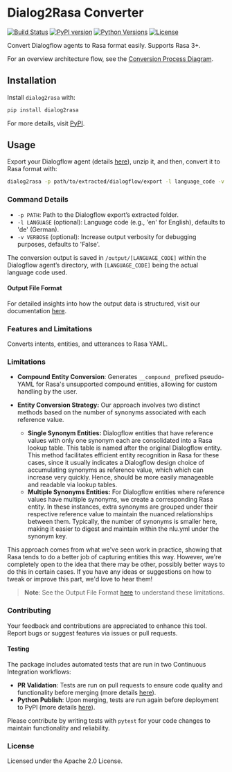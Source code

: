 # Dialog2Rasa Converter

[![Build Status](https://github.com/murilobellatini/dialog2rasa/actions/workflows/python-publish.yml/badge.svg)](https://github.com/murilobellatini/dialog2rasa/actions)
[![PyPI version](https://badge.fury.io/py/dialog2rasa.svg)](https://pypi.org/project/dialog2rasa/)
[![Python Versions](https://img.shields.io/pypi/pyversions/dialog2rasa.svg)](https://pypi.org/project/dialog2rasa/)
[![License](https://img.shields.io/pypi/l/dialog2rasa.svg)](https://github.com/murilobellatini/dialog2rasa/blob/main/LICENSE)

Convert Dialogflow agents to Rasa format easily. Supports Rasa 3+.

For an overview architecture flow, see the [Conversion Process Diagram](https://github.com/murilobellatini/dialog2rasa/blob/main/docs/conversion-process-diagram.md).

## Installation

Install `dialog2rasa` with:

```bash
pip install dialog2rasa
```

For more details, visit [PyPI](https://pypi.org/project/dialog2rasa/).

## Usage

Export your Dialogflow agent (details [here](https://cloud.google.com/dialogflow/es/docs/agents-settings#export)), unzip it, and then, convert it to Rasa format with:

```bash
dialog2rasa -p path/to/extracted/dialogflow/export -l language_code -v
```

### Command Details

- `-p PATH`: Path to the Dialogflow export’s extracted folder.
- `-l LANGUAGE` (optional): Language code (e.g., 'en' for English), defaults to 'de' (German).
- `-v VERBOSE` (optional): Increase output verbosity for debugging purposes, defaults to 'False'.

The conversion output is saved in `/output/[LANGUAGE_CODE]` within the Dialogflow agent’s directory, with `[LANGUAGE_CODE]` being the actual language code used.

#### Output File Format

For detailed insights into how the output data is structured, visit our documentation [here](https://github.com/murilobellatini/dialog2rasa/blob/main/docs/file-generation-process.md).

### Features and Limitations

Converts intents, entities, and utterances to Rasa YAML.

### Limitations

- **Compound Entity Conversion**: Generates `__compound_` prefixed pseudo-YAML for Rasa's unsupported compound entities, allowing for custom handling by the user.

- **Entity Conversion Strategy:** Our approach involves two distinct methods based on the number of synonyms associated with each reference value.
  - **Single Synonym Entities:** Dialogflow entities that have reference values with only one synonym each are consolidated into a Rasa lookup table. This table is named after the original Dialogflow entity. This method facilitates efficient entity recognition in Rasa for these cases, since it usually indicates a Dialogflow design choice of accumulating synonyms as reference value, which which can increase very quickly. Hence, should be more easily manageable and readable via lookup tables.
  - **Multiple Synonyms Entities:** For Dialogflow entities where reference values have multiple synonyms, we create a corresponding Rasa entity. In these instances, extra synonyms are grouped under their respective reference value to maintain the nuanced relationships between them. Typically, the number of synonyms is smaller here, making it easier to digest and maintain within the nlu.yml under the synonym key.

This approach comes from what we've seen work in practice, showing that Rasa tends to do a better job of capturing entities this way. However, we're completely open to the idea that there may be other, possibly better ways to do this in certain cases. If you have any ideas or suggestions on how to tweak or improve this part, we'd love to hear them!

> **Note**: See the Output File Format [here](#output-file-format) to understand these limitations.

### Contributing

Your feedback and contributions are appreciated to enhance this tool. Report bugs or suggest features via issues or pull requests.

#### Testing

The package includes automated tests that are run in two Continuous Integration workflows:

- **PR Validation**: Tests are run on pull requests to ensure code quality and functionality before merging (more details [here](https://github.com/murilobellatini/dialog2rasa/blob/main/.github/workflows/pr-validation-ci.yml)).
- **Python Publish**: Upon merging, tests are run again before deployment to PyPI (more details [here](https://github.com/murilobellatini/dialog2rasa/blob/main/.github/workflows/python-publish.yml)).

Please contribute by writing tests with `pytest` for your code changes to maintain functionality and reliability.

### License

Licensed under the Apache 2.0 License.
